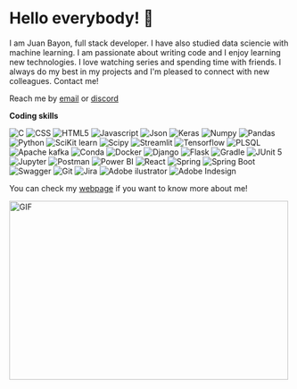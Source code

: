 <h1>Hello everybody! 👋</h1>

I am Juan Bayon, full stack developer. I have also studied data sciencie with machine learning. I am passionate about writing code and I enjoy learning new technologies. I love watching series and spending time with friends. I always do my best in my projects and I'm pleased to connect with new colleagues. Contact me!

Reach me by [email](mailto:juanbayonfernandez@gmail.com) or [discord](https://discordapp.com/users/829315710198087750/)

**Coding skills**

<p>
<img alt="C" src="https://img.shields.io/badge/C-00599C?style=for-the-badge&logo=c&logoColor=white">
<img alt="CSS" src="https://img.shields.io/badge/CSS3-1572B6?style=for-the-badge&logo=css3&logoColor=white">
<img alt="HTML5" src="https://img.shields.io/badge/HTML5-E34F26?style=for-the-badge&logo=html5&logoColor=white">
<img alt="Javascript" src="https://img.shields.io/badge/JavaScript-323330?style=for-the-badge&logo=javascript&logoColor=F7DF1E">
<img alt="Json" src="https://img.shields.io/badge/json-5E5C5C?style=for-the-badge&logo=json&logoColor=white">
<img alt="Keras" src="https://img.shields.io/badge/Keras-D00000?style=for-the-badge&logo=Keras&logoColor=white">
<img alt="Numpy" src="https://img.shields.io/badge/Numpy-777BB4?style=for-the-badge&logo=numpy&logoColor=white">
<img alt="Pandas" src="https://img.shields.io/badge/Pandas-2C2D72?style=for-the-badge&logo=pandas&logoColor=white">
<img alt="Python" src="https://img.shields.io/badge/Python-FFD43B?style=for-the-badge&logo=python&logoColor=blue">
<img alt="SciKit learn" src="https://img.shields.io/badge/scikit_learn-F7931E?style=for-the-badge&logo=scikit-learn&logoColor=white">
<img alt="Scipy" src="https://img.shields.io/badge/SciPy-654FF0?style=for-the-badge&logo=SciPy&logoColor=white">
<img alt="Streamlit" src="https://img.shields.io/badge/Streamlit-FF4B4B?style=for-the-badge&logo=Streamlit&logoColor=white">
<img alt="Tensorflow" src="https://img.shields.io/badge/TensorFlow-FF6F00?style=for-the-badge&logo=TensorFlow&logoColor=white">
<img alt="PLSQL" src="https://img.shields.io/badge/PLSQL-F80000?style=for-the-badge&logo=oracle&logoColor=black">  
<img alt="Apache kafka" src="https://img.shields.io/badge/Apache_Kafka-231F20?style=for-the-badge&logo=apache-kafka&logoColor=white">
<img alt="Conda" src="https://img.shields.io/badge/conda-342B029.svg?&style=for-the-badge&logo=anaconda&logoColor=white">
<img alt="Docker" src="https://img.shields.io/badge/Docker-2CA5E0?style=for-the-badge&logo=docker&logoColor=white">
<img alt="Django" src="https://img.shields.io/badge/Django-092E20?style=for-the-badge&logo=django&logoColor=green">
<img alt="Flask" src="https://img.shields.io/badge/Flask-000000?style=for-the-badge&logo=flask&logoColor=white">
<img alt="Gradle" src="https://img.shields.io/badge/gradle-02303A?style=for-the-badge&logo=gradle&logoColor=white">
<img alt="JUnit 5" src="https://img.shields.io/badge/Junit5-25A162?style=for-the-badge&logo=junit5&logoColor=white">
<img alt="Jupyter" src="https://img.shields.io/badge/Jupyter-F37626.svg?&style=for-the-badge&logo=Jupyter&logoColor=white">
<img alt="Postman" src="https://img.shields.io/badge/Postman-FF6C37?style=for-the-badge&logo=Postman&logoColor=white">
<img alt="Power BI" src="https://img.shields.io/badge/PowerBI-F2C811?style=for-the-badge&logo=Power%20BI&logoColor=white">
<img alt="React" src="https://img.shields.io/badge/React-20232A?style=for-the-badge&logo=react&logoColor=61DAFB">
<img alt="Spring" src="https://img.shields.io/badge/Spring-6DB33F?style=for-the-badge&logo=spring&logoColor=white">
<img alt="Spring Boot" src="https://img.shields.io/badge/Spring_Boot-F2F4F9?style=for-the-badge&logo=spring-boot">
<img alt="Swagger" src="https://img.shields.io/badge/Swagger-85EA2D?style=for-the-badge&logo=Swagger&logoColor=white">
<img alt="Git" src="https://img.shields.io/badge/GIT-E44C30?style=for-the-badge&logo=git&logoColor=white">
<img alt="Jira" src="https://img.shields.io/badge/Jira-0052CC?style=for-the-badge&logo=Jira&logoColor=white">
<img alt="Adobe ilustrator" src="https://img.shields.io/badge/Adobe%20Illustrator-FF9A00?style=for-the-badge&logo=adobe%20illustrator&logoColor=white">
<img alt="Adobe Indesign" src="https://img.shields.io/badge/Adobe%20InDesign-FF3366?style=for-the-badge&logo=Adobe%20InDesign&logoColor=white">
</p>

 You can check my [webpage](https://www.juanbayonfernandez.ddns.net) if you want to know more about me!
 
 <img align="center" alt="GIF" src="https://github.com/JuanBayon/Resources/blob/main/coding.gif" width="500" height="320" />
